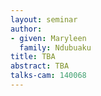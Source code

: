 ```yaml
---
layout: seminar
author:
- given: Maryleen
  family: Ndubuaku
title: TBA
abstract: TBA
talks-cam: 140068
---
```

